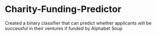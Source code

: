# Charity-Funding-Predictor

Created a binary classifier that can predict whether applicants will be successful in their ventures if funded by Alphabet Soup

